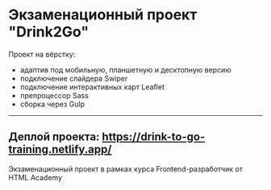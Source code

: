 Экзаменационный проект "Drink2Go"
==========
Проект на вёрстку:
* адаптив под мобильную, планшетную и десктопную версию
* подключение слайдера Swiper
* подключение интерактивных карт Leaflet
* препроцессор Sass
* сборка через Gulp
---
Деплой проекта: https://drink-to-go-training.netlify.app/
---
Экзаменационный проект в рамках курса Frontend-разработчик от HTML Academy
